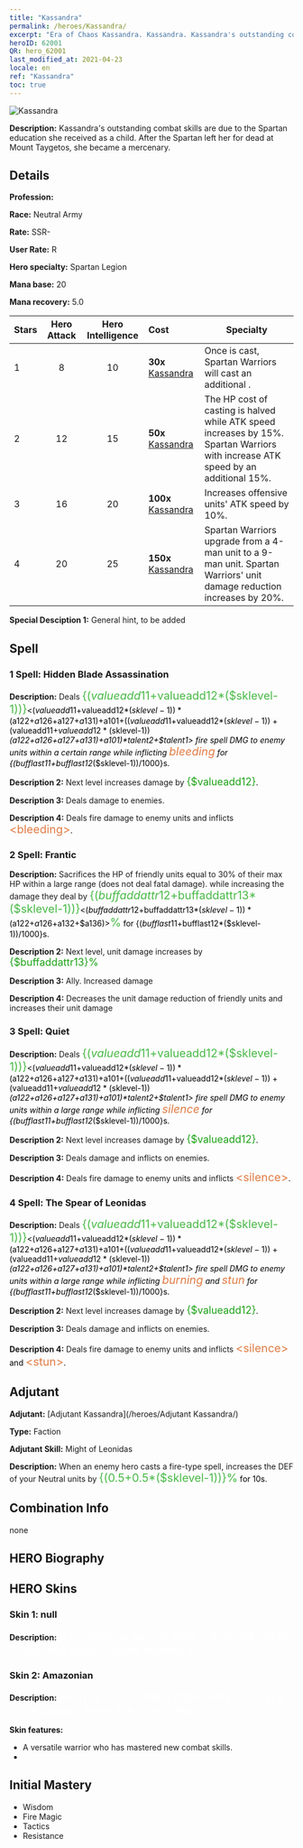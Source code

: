 ```yaml
---
title: "Kassandra"
permalink: /heroes/Kassandra/
excerpt: "Era of Chaos Kassandra. Kassandra. Kassandra's outstanding combat skills are due to the Spartan education she received as a child. After the Spartan left her for dead at Mount Taygetos, she became a mercenary."
heroID: 62001
QR: hero_62001
last_modified_at: 2021-04-23
locale: en
ref: "Kassandra"
toc: true
---
```

  ![Kassandra](/images/h/h_kashandela.jpg)

 **Description:** Kassandra's outstanding combat skills are due to the Spartan education she received as a child. After the Spartan left her for dead at Mount Taygetos, she became a mercenary.
## Details
 **Profession:** 

 **Race:** Neutral Army

 **Rate:** SSR-

 **User Rate:** R

 **Hero specialty:** Spartan Legion

 **Mana base:** 20

 **Mana recovery:** 5.0


  | Stars | Hero Attack | Hero Intelligence | Cost |     Specialty     |
  |---------|:---------------:|:---------------:|:--|--------------------|
  |    1    | 8 | 10 | **30x** [Kassandra](/Items/her_399/) | Once <The Spear of Leonidas> is cast, Spartan Warriors will cast an additional <Spear Throw>. |
  |    2    | 12 | 15 | **50x** [Kassandra](/Items/her_399/) | The HP cost of casting <Frantic> is halved while ATK speed increases by 15%. Spartan Warriors with <Frantic> increase ATK speed by an additional 15%. |
  |    3    | 16 | 20 | **100x** [Kassandra](/Items/her_399/) | Increases offensive units' ATK speed by 10%. |
  |    4    | 20 | 25 | **150x** [Kassandra](/Items/her_399/) | Spartan Warriors upgrade from a 4-man unit to a 9-man unit. Spartan Warriors' unit damage reduction increases by 20%. |

 **Special Desciption 1:** General hint, to be added

## Spell
### 1 Spell: Hidden Blade Assassination
 **Description:** Deals <span style="color: #48b946;font-size:20px">{($valueadd11+$valueadd12*($sklevel-1))}</span><span style="color: black"><($valueadd11+$valueadd12*($sklevel-1))*($a122+$a126+$a127+$a131)+$a101+(($valueadd11+$valueadd12*($sklevel-1))+($valueadd11+$valueadd12*($sklevel-1))*($a122+$a126+$a127+$a131)+$a101)*$talent2+$talent1> fire spell DMG to enemy units within a certain range while inflicting <span style="color: #e07c44;font-size:20px">bleeding</span><span style="color: black"> for {($bufflast11+$bufflast12*($sklevel-1))/1000}s.

 **Description 2:** Next level increases damage by <span style="color: #1ca216;font-size:18px">{$valueadd12}</span><span style="color: black">.

 **Description 3:** Deals damage to enemies.

 **Description 4:** Deals fire damage to enemy units and inflicts <span style="color: #e07c44;font-size:20px">&lt;bleeding&gt;</span><span style="color: black">.

### 2 Spell: Frantic
 **Description:** Sacrifices the HP of friendly units equal to 30% of their max HP within a large range (does not deal fatal damage). while increasing the damage they deal by <span style="color: #48b946;font-size:20px">{($buffaddattr12+$buffaddattr13*($sklevel-1))}</span><span style="color: black"><($buffaddattr12+$buffaddattr13*($sklevel-1))*($a122+$a126+$a132+$a136)><span style="color: #48b946;font-size:20px">%</span><span style="color: black"> for {($bufflast11+$bufflast12*($sklevel-1))/1000}s.

 **Description 2:** Next level, unit damage increases by <span style="color: #1ca216;font-size:18px">{$buffaddattr13}%</span><span style="color: black">

 **Description 3:** Ally. Increased damage

 **Description 4:** Decreases the unit damage reduction of friendly units and increases their unit damage

### 3 Spell: Quiet
 **Description:** Deals <span style="color: #48b946;font-size:20px">{($valueadd11+$valueadd12*($sklevel-1))}</span><span style="color: black"><($valueadd11+$valueadd12*($sklevel-1))*($a122+$a126+$a127+$a131)+$a101+(($valueadd11+$valueadd12*($sklevel-1))+($valueadd11+$valueadd12*($sklevel-1))*($a122+$a126+$a127+$a131)+$a101)*$talent2+$talent1> fire spell DMG to enemy units within a large range while inflicting <span style="color: #e07c44;font-size:20px">silence</span><span style="color: black"> for {($bufflast11+$bufflast12*($sklevel-1))/1000}s.

 **Description 2:** Next level increases damage by <span style="color: #1ca216;font-size:18px">{$valueadd12}</span><span style="color: black">.

 **Description 3:** Deals damage and inflicts <silence> on enemies.

 **Description 4:** Deals fire damage to enemy units and inflicts <span style="color: #e07c44;font-size:20px">&lt;silence&gt;</span><span style="color: black">.

### 4 Spell: The Spear of Leonidas
 **Description:** Deals <span style="color: #48b946;font-size:20px">{($valueadd11+$valueadd12*($sklevel-1))}</span><span style="color: black"><($valueadd11+$valueadd12*($sklevel-1))*($a122+$a126+$a127+$a131)+$a101+(($valueadd11+$valueadd12*($sklevel-1))+($valueadd11+$valueadd12*($sklevel-1))*($a122+$a126+$a127+$a131)+$a101)*$talent2+$talent1> fire spell DMG to enemy units within a large range while inflicting <span style="color: #e07c44;font-size:20px">burning</span><span style="color: black"> and <span style="color: #e07c44;font-size:20px">stun</span><span style="color: black"> for {($bufflast11+$bufflast12*($sklevel-1))/1000}s.

 **Description 2:** Next level increases damage by <span style="color: #1ca216;font-size:18px">{$valueadd12}</span><span style="color: black">.

 **Description 3:** Deals damage and inflicts <stun> on enemies.

 **Description 4:** Deals fire damage to enemy units and inflicts <span style="color: #e07c44;font-size:20px">&lt;silence&gt;</span><span style="color: black"> and <span style="color: #e07c44;font-size:20px">&lt;stun&gt;</span><span style="color: black">.


## Adjutant

 **Adjutant:**  [Adjutant Kassandra](/heroes/Adjutant Kassandra/) 

 **Type:**  Faction 

 **Adjutant Skill:**  Might of Leonidas 

 **Description:** When an enemy hero casts a fire-type spell, increases the DEF of your Neutral units by <span style="color: #48b946;font-size:20px">{(0.5+0.5*($sklevel-1))}%</span><span style="color: black"> for 10s.

## Combination Info

  none
## HERO Biography

## HERO Skins
### Skin 1: **null**

 **Description:** <span style="color: #ffffff;font-size:20px">A mysterious person from a different world. Possesses extraordinary fighting skills.</span>


### Skin 2: **Amazonian**

 **Description:** <span style="color: #ffffff;font-size:20px">Altering your combat style every once in a while doesn't seem like a bad idea.</span>

 **Skin features:** 

   - A versatile warrior who has mastered new combat skills.
   - 


## Initial Mastery
   - Wisdom
   - Fire Magic
   - Tactics
   - Resistance
